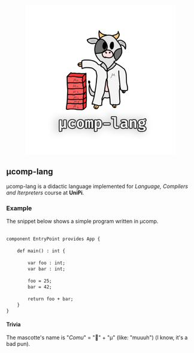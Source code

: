 <p align='center'>
    <img src='./assets/comu-logo.png' width='400'/>
</p>

## μcomp-lang

μcomp-lang is a didactic language implemented for *Language, Compilers and Iterpreters* course at **UniPi**.

### Example

The snippet below shows a simple program written in μcomp.

```

component EntryPoint provides App {

    def main() : int {

        var foo : int;
        var bar : int;

        foo = 25;
        bar = 42;

        return foo + bar;
    }
}

```

#### Trivia

The mascotte's name is "*Comu*" = "🐄" + "μ" (like: "muuuh") (I know, it's a bad pun).
